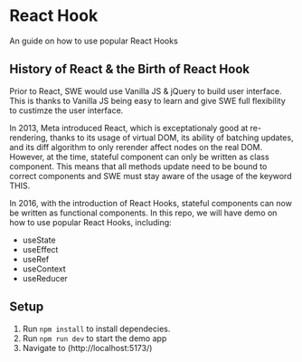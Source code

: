 # React Hook

An guide on how to use popular React Hooks

## History of React & the Birth of React Hook

Prior to React, SWE would use Vanilla JS & jQuery to build user interface. This is thanks to Vanilla JS being easy to learn and give SWE full flexibility to custimze the user interface.

In 2013, Meta introduced React, which is exceptationaly good at re-rendering, thanks to its usage of virtual DOM, its ability of batching updates, and its diff algorithm to only rerender affect nodes on the real DOM. However, at the time, stateful component can only be written as class component. This means that all methods update need to be bound to correct components and SWE must stay aware of the usage of the keyword THIS.

In 2016, with the introduction of React Hooks, stateful components can now be written as functional components. In this repo, we will have demo on how to use popular React Hooks, including:

- useState
- useEffect
- useRef
- useContext
- useReducer

## Setup

1. Run `npm install` to install dependecies.
2. Run `npm run dev` to start the demo app
3. Navigate to (http://localhost:5173/)
